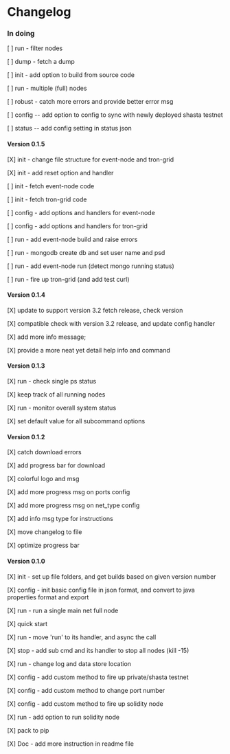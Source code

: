 # Changelog

### In doing

[ ] run - filter nodes

[ ] dump - fetch a dump

[ ] init - add option to build from source code

[ ] run - multiple (full) nodes

[ ] robust - catch more errors and provide better error msg

[ ] config -- add option to config to sync with newly deployed shasta testnet

[ ] status -- add config setting in status json

#### Version 0.1.5

[X] init - change file structure for event-node and tron-grid

[X] init - add reset option and handler

[ ] init - fetch event-node code

[ ] init - fetch tron-grid code

[ ] config - add options and handlers for event-node

[ ] config - add options and handlers for tron-grid

[ ] run - add event-node build and raise errors

[ ] run - mongodb create db and set user name and psd

[ ] run - add event-node run (detect mongo running status)

[ ] run - fire up tron-grid (and add test curl)

#### Version 0.1.4

[X] update to support version 3.2 fetch release, check version

[X] compatible check with version 3.2 release, and update config handler

[X] add more info message;

[X] provide a more neat yet detail help info and command

#### Version 0.1.3

[X] run - check single ps status

[X] keep track of all running nodes

[X] run - monitor overall system status

[X] set default value for all subcommand options

#### Version 0.1.2

[X] catch download errors

[X] add progress bar for download

[X] colorful logo and msg

[X] add more progress msg on ports config

[X] add more progress msg on net_type config

[X] add info msg type for instructions

[X] move changelog to file

[X] optimize progress bar

#### Version 0.1.0

[X] init - set up file folders, and get builds based on given version number

[X] config - init basic config file in json format, and convert to java properties format and export

[X] run - run a single main net full node

[X] quick start

[X] run - move 'run' to its handler, and async the call 

[X] stop - add sub cmd and its handler to stop all nodes (kill -15)

[X] run - change log and data store location

[X] config - add custom method to fire up private/shasta testnet

[X] config - add custom method to change port number

[X] config - add custom method to fire up solidity node

[X] run - add option to run solidity node

[X] pack to pip

[X] Doc - add more instruction in readme file